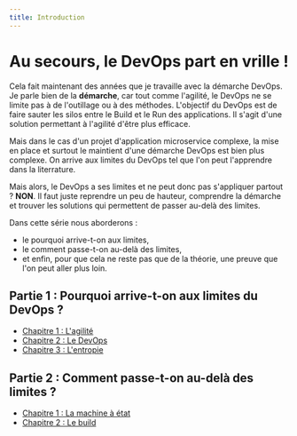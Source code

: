```yaml
---
title: Introduction
---
```

# Au secours, le DevOps part en vrille !

Cela fait maintenant des années que je travaille avec la démarche DevOps. Je parle bien de la **démarche**, car tout comme l'agilité, le DevOps ne se limite pas à de l'outillage ou à des méthodes.
L'objectif du DevOps est de faire sauter les silos entre le Build et le Run des applications. Il s'agit d'une solution permettant à l'agilité d'être plus efficace.

Mais dans le cas d'un projet d'application microservice complexe, la mise en place et surtout le maintient d'une démarche DevOps est bien plus complexe. On arrive aux limites du DevOps tel que l'on peut l'apprendre dans la literrature. 

Mais alors, le DevOps a ses limites et ne peut donc pas s'appliquer partout ? **NON**. Il faut juste reprendre un peu de hauteur, comprendre la démarche et trouver les solutions qui permettent de passer au-delà des limites.

Dans cette série nous aborderons :

- le pourquoi arrive-t-on aux limites, 
- le comment passe-t-on au-delà des limites,
- et enfin, pour que cela ne reste pas que de la théorie, une preuve que l'on peut aller plus loin.

## Partie 1 : Pourquoi arrive-t-on aux limites du DevOps ?

- [Chapitre 1 : L'agilité](01.pourquoi.agilite.md)
- [Chapitre 2 : Le DevOps](02.pourquoi.devops.md)
- [Chapitre 3 : L'entropie](03.pourquoi.entropie.md)

## Partie 2 : Comment passe-t-on au-delà des limites ?

- [Chapitre 1 : La machine à état](04.comment.machineetat.md)
- [Chapitre 2 : Le build](05.comment.build.md)

